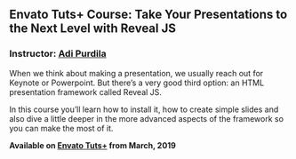 ## Envato Tuts+ Course: Take Your Presentations to the Next Level with Reveal JS
### Instructor: [Adi Purdila](https://tutsplus.com/authors/adi-purdila)

When we think about making a presentation, we usually reach out for Keynote or Powerpoint. But there’s a very good third option: an HTML presentation framework called Reveal JS.

In this course you’ll learn how to install it, how to create simple slides and also dive a little deeper in the more advanced aspects of the framework so you can make the most of it.

**Available on [Envato Tuts+](https://tutsplus.com/courses) from March, 2019**
